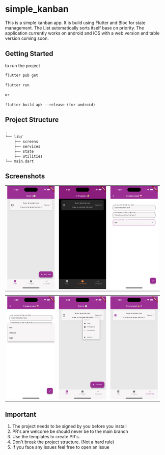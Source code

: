 # simple_kanban

This is a simple kanban app. It is build using Flutter and Bloc for state management. The List automatically sorts itself base on priority. The application currently works on android and iOS with a web version and table version coming soon.

## Getting Started

to run the project

```
flutter pub get

flutter run

or

flutter build apk --release (for android)
```

## Project Structure

```
.
└── lib/
    ├── screens
    ├── services
    ├── state
    ├── utilities
└── main.dart
```

## Screenshots

<table>
  <tr>
    <td><img src="screen_shots/to_do_screen.png" width="200"/></td>
    <td><img src="screen_shots/in_progress.png" width="200"/></td>
    <td><img src="screen_shots/create_task.png" width="200"/></td>
  </tr>
</table>

<table>
  <tr>
    <td><img src="screen_shots/create_task_priority_drop_down.png" width="200"/></td>
    <td><img src="screen_shots/context_menu.png" width="200"/></td>
    <td><img src="screen_shots/completed.png" width="200"/></td>
  </tr>
</table>

## Important

1. The project needs to be signed by you before you install
2. PR's are welcome be should never be to the main branch
3. Use the templates to create PR's.
4. Don't break the project structure. (Not a hard rule)
5. If you face any issues feel free to open an issue
